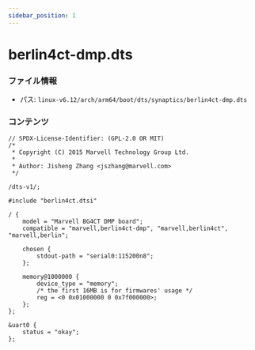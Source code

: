 ```yaml
---
sidebar_position: 1
---
```

# berlin4ct-dmp.dts

### ファイル情報

- パス: `linux-v6.12/arch/arm64/boot/dts/synaptics/berlin4ct-dmp.dts`

### コンテンツ

```dts
// SPDX-License-Identifier: (GPL-2.0 OR MIT)
/*
 * Copyright (C) 2015 Marvell Technology Group Ltd.
 *
 * Author: Jisheng Zhang <jszhang@marvell.com>
 */

/dts-v1/;

#include "berlin4ct.dtsi"

/ {
	model = "Marvell BG4CT DMP board";
	compatible = "marvell,berlin4ct-dmp", "marvell,berlin4ct", "marvell,berlin";

	chosen {
		stdout-path = "serial0:115200n8";
	};

	memory@1000000 {
		device_type = "memory";
		/* the first 16MB is for firmwares' usage */
		reg = <0 0x01000000 0 0x7f000000>;
	};
};

&uart0 {
	status = "okay";
};

```
